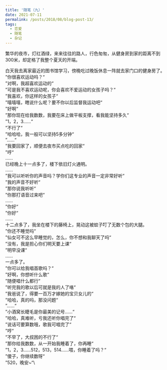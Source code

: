 ```yaml
---
title: '随笔（九）'
date: 2021-07-11
permalink: /posts/2018/08/blog-post-13/
tags:
  - 恋爱
  - 随笔
  - 杂记
---
```



繁华的夜市，灯红酒绿，来来往往的路人，行色匆匆，从健身房到家的距离不到300米，却定格了我整个夏天的开端。

白天我去离家最近的图书馆学习，傍晚吃过晚饭休息一阵就去家门口的健身房了。\
”你很喜欢运动吗？“\
”对啊，我超喜欢运动的“\
”可是我不喜欢运动呢，你会喜欢不爱运动的女孩子吗？“\
”我喜欢，你这样的女孩子“\
”嘻嘻嘻，瞎说什么呢？要不你以后监督我运动吧“\
”好啊“\
”那你现在给我数数，我要在床上做平板支撑，看我能坚持多久“\
”1，2，3……“\
”不行了“\
”哈哈哈，我一般可以坚持5多分钟“\
”……“\
”我要回家了，顺便去夜市买点吃的回家“\
”哼“\
……\
已经晚上十一点多了，楼下依旧灯火通明。\
……\
”我可以听听你的声音吗？学你们这专业的声音一定非常好听“\
”我的声音不好听“\
”那你说我听听“\
”你那打语音过来吧“\
……\
”你好“\
”你好“\
……\
十二点多了，我坐在楼下的藤椅上，晃动这被蚊子叮了无数个包的大腿。\
”你还不睡觉吗“\
”仙女可不这么早睡觉的，怎么，你不想和我聊天了吗“\
”没有，我是担心你们明天要上课“\
”明早没课“\
……\
一点多了。\
”你可以给我唱首歌吗？“\
”好啊，你想听什么歌“\
”随便唱什么都行“\
”听完我的歌以后可就是我的人了咯“\
”我爸说了，得要一百万才嫁她的宝贝女儿的“\
”哈哈，真的吗，那没问题“\
”……“\
”小酒窝长睫毛是你最美的记号……“\
”哈哈，真难听，亏我还听你唱完了“\
”说话可要算数哦，歌我可唱完了“\
”哼“\
”不早了，大叔困的不行了“\
”那你给我数数，从一开始我睡着了，你再睡“\
”1，2，3……512，513，514……喂，你睡着了吗？“\
”傻子，你继续数呀“\
”520，晚安~“\
